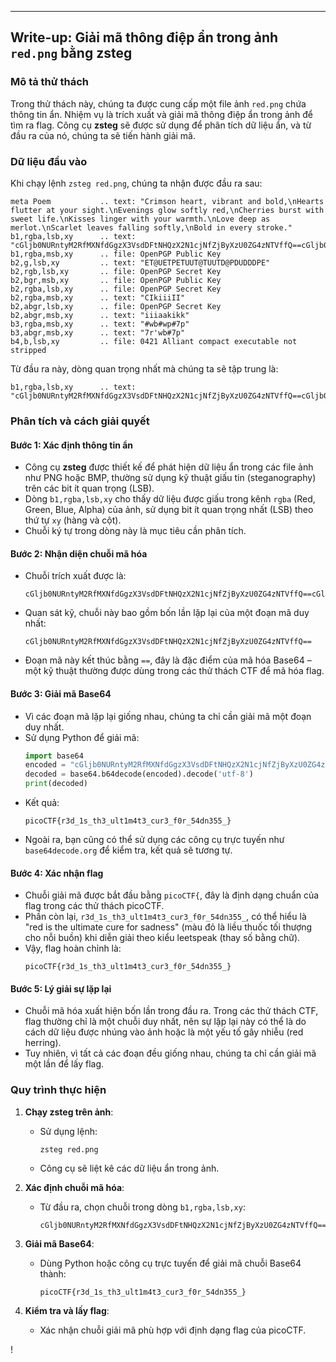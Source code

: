 

---

## Write-up: Giải mã thông điệp ẩn trong ảnh `red.png` bằng zsteg

### Mô tả thử thách
Trong thử thách này, chúng ta được cung cấp một file ảnh `red.png` chứa thông tin ẩn. Nhiệm vụ là trích xuất và giải mã thông điệp ẩn trong ảnh để tìm ra flag. Công cụ **zsteg** sẽ được sử dụng để phân tích dữ liệu ẩn, và từ đầu ra của nó, chúng ta sẽ tiến hành giải mã.

### Dữ liệu đầu vào
Khi chạy lệnh `zsteg red.png`, chúng ta nhận được đầu ra sau:

```
meta Poem           .. text: "Crimson heart, vibrant and bold,\nHearts flutter at your sight.\nEvenings glow softly red,\nCherries burst with sweet life.\nKisses linger with your warmth.\nLove deep as merlot.\nScarlet leaves falling softly,\nBold in every stroke."
b1,rgba,lsb,xy      .. text: "cGljb0NURntyM2RfMXNfdGgzX3VsdDFtNHQzX2N1cjNfZjByXzU0ZG4zNTVffQ==cGljb0NURntyM2RfMXNfdGgzX3VsdDFtNHQzX2N1cjNfZjByXzU0ZG4zNTVffQ==cGljb0NURntyM2RfMXNfdGgzX3VsdDFtNHQzX2N1cjNfZjByXzU0ZG4zNTVffQ==cGljb0NURntyM2RfMXNfdGgzX3VsdDFtNHQzX2N1cjNfZjByXzU0ZG4zNTVffQ=="
b1,rgba,msb,xy      .. file: OpenPGP Public Key
b2,g,lsb,xy         .. text: "ET@UETPETUUT@TUUTD@PDUDDDPE"
b2,rgb,lsb,xy       .. file: OpenPGP Secret Key
b2,bgr,msb,xy       .. file: OpenPGP Public Key
b2,rgba,lsb,xy      .. file: OpenPGP Secret Key
b2,rgba,msb,xy      .. text: "CIkiiiII"
b2,abgr,lsb,xy      .. file: OpenPGP Secret Key
b2,abgr,msb,xy      .. text: "iiiaakikk"
b3,rgba,msb,xy      .. text: "#wb#wp#7p"
b3,abgr,msb,xy      .. text: "7r'wb#7p"
b4,b,lsb,xy         .. file: 0421 Alliant compact executable not stripped
```

Từ đầu ra này, dòng quan trọng nhất mà chúng ta sẽ tập trung là:

```
b1,rgba,lsb,xy      .. text: "cGljb0NURntyM2RfMXNfdGgzX3VsdDFtNHQzX2N1cjNfZjByXzU0ZG4zNTVffQ==cGljb0NURntyM2RfMXNfdGgzX3VsdDFtNHQzX2N1cjNfZjByXzU0ZG4zNTVffQ==cGljb0NURntyM2RfMXNfdGgzX3VsdDFtNHQzX2N1cjNfZjByXzU0ZG4zNTVffQ==cGljb0NURntyM2RfMXNfdGgzX3VsdDFtNHQzX2N1cjNfZjByXzU0ZG4zNTVffQ=="
```

### Phân tích và cách giải quyết

#### **Bước 1: Xác định thông tin ẩn**
- Công cụ **zsteg** được thiết kế để phát hiện dữ liệu ẩn trong các file ảnh như PNG hoặc BMP, thường sử dụng kỹ thuật giấu tin (steganography) trên các bit ít quan trọng (LSB).
- Dòng `b1,rgba,lsb,xy` cho thấy dữ liệu được giấu trong kênh `rgba` (Red, Green, Blue, Alpha) của ảnh, sử dụng bit ít quan trọng nhất (LSB) theo thứ tự `xy` (hàng và cột).
- Chuỗi ký tự trong dòng này là mục tiêu cần phân tích.

#### **Bước 2: Nhận diện chuỗi mã hóa**
- Chuỗi trích xuất được là:
  ```
  cGljb0NURntyM2RfMXNfdGgzX3VsdDFtNHQzX2N1cjNfZjByXzU0ZG4zNTVffQ==cGljb0NURntyM2RfMXNfdGgzX3VsdDFtNHQzX2N1cjNfZjByXzU0ZG4zNTVffQ==cGljb0NURntyM2RfMXNfdGgzX3VsdDFtNHQzX2N1cjNfZjByXzU0ZG4zNTVffQ==cGljb0NURntyM2RfMXNfdGgzX3VsdDFtNHQzX2N1cjNfZjByXzU0ZG4zNTVffQ==
  ```
- Quan sát kỹ, chuỗi này bao gồm bốn lần lặp lại của một đoạn mã duy nhất:
  ```
  cGljb0NURntyM2RfMXNfdGgzX3VsdDFtNHQzX2N1cjNfZjByXzU0ZG4zNTVffQ==
  ```
- Đoạn mã này kết thúc bằng `==`, đây là đặc điểm của mã hóa Base64 – một kỹ thuật thường được dùng trong các thử thách CTF để mã hóa flag.

#### **Bước 3: Giải mã Base64**
- Vì các đoạn mã lặp lại giống nhau, chúng ta chỉ cần giải mã một đoạn duy nhất.
- Sử dụng Python để giải mã:
  ```python
  import base64
  encoded = "cGljb0NURntyM2RfMXNfdGgzX3VsdDFtNHQzX2N1cjNfZjByXzU0ZG4zNTVffQ=="
  decoded = base64.b64decode(encoded).decode('utf-8')
  print(decoded)
  ```
- Kết quả:
  ```
  picoCTF{r3d_1s_th3_ult1m4t3_cur3_f0r_54dn355_}
  ```
- Ngoài ra, bạn cũng có thể sử dụng các công cụ trực tuyến như `base64decode.org` để kiểm tra, kết quả sẽ tương tự.

#### **Bước 4: Xác nhận flag**
- Chuỗi giải mã được bắt đầu bằng `picoCTF{`, đây là định dạng chuẩn của flag trong các thử thách picoCTF.
- Phần còn lại, `r3d_1s_th3_ult1m4t3_cur3_f0r_54dn355_`, có thể hiểu là "red is the ultimate cure for sadness" (màu đỏ là liều thuốc tối thượng cho nỗi buồn) khi diễn giải theo kiểu leetspeak (thay số bằng chữ).
- Vậy, flag hoàn chỉnh là:
  ```
  picoCTF{r3d_1s_th3_ult1m4t3_cur3_f0r_54dn355_}
  ```

#### **Bước 5: Lý giải sự lặp lại**
- Chuỗi mã hóa xuất hiện bốn lần trong đầu ra. Trong các thử thách CTF, flag thường chỉ là một chuỗi duy nhất, nên sự lặp lại này có thể là do cách dữ liệu được nhúng vào ảnh hoặc là một yếu tố gây nhiễu (red herring).
- Tuy nhiên, vì tất cả các đoạn đều giống nhau, chúng ta chỉ cần giải mã một lần để lấy flag.

### Quy trình thực hiện
1. **Chạy zsteg trên ảnh**:
   - Sử dụng lệnh:
     ```
     zsteg red.png
     ```
   - Công cụ sẽ liệt kê các dữ liệu ẩn trong ảnh.

2. **Xác định chuỗi mã hóa**:
   - Từ đầu ra, chọn chuỗi trong dòng `b1,rgba,lsb,xy`:
     ```
     cGljb0NURntyM2RfMXNfdGgzX3VsdDFtNHQzX2N1cjNfZjByXzU0ZG4zNTVffQ==
     ```

3. **Giải mã Base64**:
   - Dùng Python hoặc công cụ trực tuyến để giải mã chuỗi Base64 thành:
     ```
     picoCTF{r3d_1s_th3_ult1m4t3_cur3_f0r_54dn355_}
     ```

4. **Kiểm tra và lấy flag**:
   - Xác nhận chuỗi giải mã phù hợp với định dạng flag của picoCTF.

!
